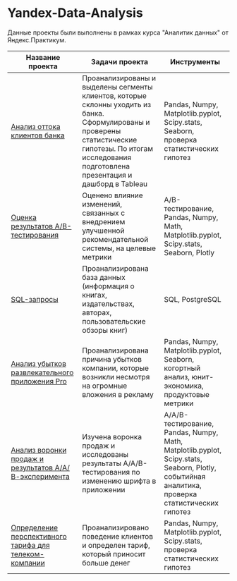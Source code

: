 # Yandex-Data-Analysis

Данные проекты были выполнены в рамках курса "Аналитик данных" от Яндекс.Практикум.

 Название проекта | Задачи проекта | Инструменты |
| -------------------- | --------------------- |---------------------------|
 [Анализ оттока клиентов банка](https://github.com/YanaZamyatina/Yandex-Data-Analysis/blob/main/Анализ%20оттока%20клиентов%20Банка.ipynb "Заголовок ссылки")  | Проанализированы и выделены сегменты клиентов, которые склонны уходить из банка. Сформулированы и проверены статистические гипотезы. По итогам исследования подготовлена презентация и дашборд в Tableau | Pandas, Numpy, Matplotlib.pyplot, Scipy.stats, Seaborn, проверка статистических гипотез |
 [Оценка результатов А/В-тестирования](https://github.com/YanaZamyatina/Yandex-Data-Analysis/blob/main/АB-тестирование.ipynb "Заголовок ссылки")  | Оценено влияние изменений, связанных с внедрением улучшенной рекомендательной системы, на целевые метрики  | A/B-тестирование, Pandas, Numpy, Math, Matplotlib.pyplot, Scipy.stats, Seaborn, Plotly |
 [SQL-запросы](https://github.com/YanaZamyatina/Yandex-Data-Analysis/blob/main/SQL.ipynb "Заголовок ссылки")  | Проанализирована база данных (информация о книгах, издательствах, авторах, пользовательские обзоры книг)  | SQL, PostgreSQL |
 [Анализ убытков развлекательного приложения Pro](https://github.com/YanaZamyatina/Yandex-Data-Analysis/blob/main/Развлекательное%20приложение%20Pro.ipynb "Заголовок ссылки")  | Проанализирована причина убытков компании, которые возникли несмотря на огромные вложения в рекламу  | Pandas, Numpy, Matplotlib.pyplot, Seaborn, когортный анализ, юнит-экономика, продуктовые метрики |
 [Анализ воронки продаж и результатов А/А/В-эксперимента](https://github.com/YanaZamyatina/Yandex-Data-Analysis/blob/main/Анализ%20воронки%20продаж%20и%20ААВ-эксперимента.ipynb "Заголовок ссылки")  |  Изучена воронка продаж и исследованы результаты A/A/B-тестирования по изменению шрифта в приложении  | A/А/B-тестирование, Pandas, Numpy, Math, Matplotlib.pyplot, Scipy.stats, Seaborn, Plotly, событийная аналитика, проверка статистических гипотез |
 [Определение перспективного тарифа для телеком-компании](https://github.com/YanaZamyatina/Yandex-Data-Analysis/blob/main/Анализ%20тарифов%20телеком-компании.ipynb "Заголовок ссылки")  |  Проанализировано поведение клиентов и определен тариф, который приносит больше денег  | Pandas, Numpy, Matplotlib.pyplot, Scipy.stats, проверка статистических гипотез |
